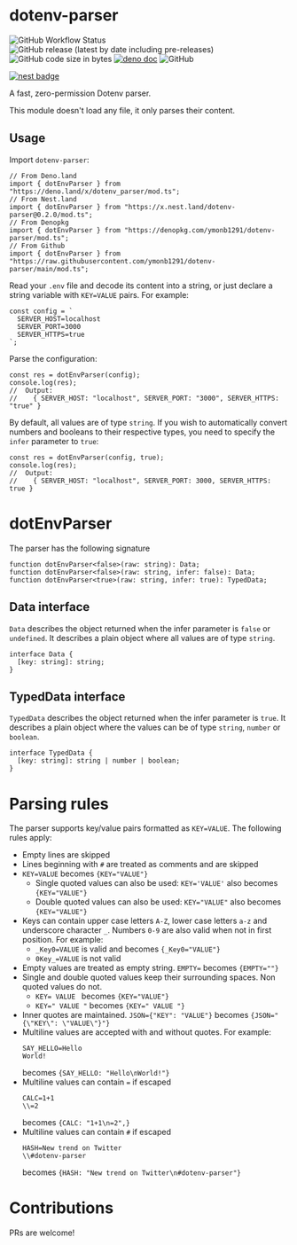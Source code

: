 # dotenv-parser
![GitHub Workflow Status](https://img.shields.io/github/workflow/status/ymonb1291/dotenv-parser/ci?label=ci)
![GitHub release (latest by date including pre-releases)](https://img.shields.io/github/v/release/ymonb1291/dotenv-parser?include_prereleases)
![GitHub code size in bytes](https://img.shields.io/github/languages/code-size/ymonb1291/dotenv-parser)
[![deno doc](https://doc.deno.land/badge.svg)](https://doc.deno.land/https/deno.land/x/dotenv-parser/mod.ts)
![GitHub](https://img.shields.io/github/license/ymonb1291/dotenv-parser)

[![nest badge](https://nest.land/badge.svg)](https://nest.land/package/dotenv-parser)

A fast, zero-permission Dotenv parser.

This module doesn't load any file, it only parses their content.

## Usage
Import `dotenv-parser`:
```
// From Deno.land
import { dotEnvParser } from "https://deno.land/x/dotenv_parser/mod.ts";
// From Nest.land
import { dotEnvParser } from "https://x.nest.land/dotenv-parser@0.2.0/mod.ts";
// From Denopkg
import { dotEnvParser } from "https://denopkg.com/ymonb1291/dotenv-parser/mod.ts";
// From Github
import { dotEnvParser } from "https://raw.githubusercontent.com/ymonb1291/dotenv-parser/main/mod.ts";
```
Read your `.env` file and decode its content into a string, or just declare a string variable with `KEY=VALUE` pairs. For example:
```
const config = `
  SERVER_HOST=localhost
  SERVER_PORT=3000
  SERVER_HTTPS=true
`;
```
Parse the configuration:
```
const res = dotEnvParser(config);
console.log(res);
//  Output:
//    { SERVER_HOST: "localhost", SERVER_PORT: "3000", SERVER_HTTPS: "true" }
```
By default, all values are of type `string`. If you wish to automatically convert numbers and booleans to their respective types, you need to specify the `infer` parameter to `true`:
```
const res = dotEnvParser(config, true);
console.log(res);
//  Output:
//    { SERVER_HOST: "localhost", SERVER_PORT: 3000, SERVER_HTTPS: true }
```
# dotEnvParser
The parser has the following signature
```
function dotEnvParser<false>(raw: string): Data;
function dotEnvParser<false>(raw: string, infer: false): Data;
function dotEnvParser<true>(raw: string, infer: true): TypedData;
```
## Data interface
`Data` describes the object returned when the infer parameter is `false` or `undefined`. It describes a plain object where all values are of type `string`.
```
interface Data {
  [key: string]: string;
}
```
## TypedData interface
`TypedData` describes the object returned when the infer parameter is `true`. It describes a plain object where the values can be of type `string`, `number` or `boolean`.
```
interface TypedData {
  [key: string]: string | number | boolean;
}
```
# Parsing rules
The parser supports key/value pairs formatted as `KEY=VALUE`. The following rules apply:
* Empty lines are skipped
* Lines beginning with `#` are treated as comments and are skipped
* `KEY=VALUE` becomes `{KEY="VALUE"}`
  * Single quoted values can also be used: `KEY='VALUE'` also becomes `{KEY="VALUE"}`
  * Double quoted values can also be used: `KEY="VALUE"` also becomes `{KEY="VALUE"}`
* Keys can contain upper case letters `A-Z`, lower case letters `a-z` and underscore character `_`. Numbers `0-9` are also valid when not in first position. For example:
  * `_Key0=VALUE` is valid and becomes `{_Key0="VALUE"}`
  * `0Key_=VALUE` is not valid
* Empty values are treated as empty string. `EMPTY=` becomes `{EMPTY=""}`
* Single and double quoted values keep their surrounding spaces. Non quoted values do not.
  * `KEY= VALUE ` becomes `{KEY="VALUE"}`
  * `KEY=" VALUE "` becomes `{KEY=" VALUE "}`
* Inner quotes are maintained. `JSON={"KEY": "VALUE"}` becomes `{JSON="{\"KEY\": \"VALUE\"}"}`
* Multiline values are accepted with and without quotes. For example:
  ```
  SAY_HELLO=Hello
  World!
  ```
  becomes `{SAY_HELLO: "Hello\nWorld!"}`
* Multiline values can contain `=` if escaped
  ```
  CALC=1+1
  \\=2
  ```
  becomes `{CALC: "1+1\n=2",}`
* Multiline values can contain `#` if escaped
  ```
  HASH=New trend on Twitter
  \\#dotenv-parser
  ```
  becomes `{HASH: "New trend on Twitter\n#dotenv-parser"}`

# Contributions
PRs are welcome!